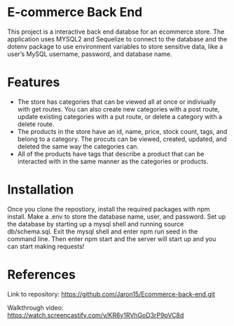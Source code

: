 # E-commerce Back End 
This project is a interactive back end databse for an ecommerce store. The application uses 
MYSQL2 and Sequelize to connect to the database and the dotenv package to use environment variables to store sensitive data, like a user’s MySQL username, password, and database name. 

# Features
* The store has categories that can be viewed all at once or indiviually with get routes. You can also create new categories with a post route, update existing categories with a put route, or delete a category with a delete route.
* The products in the store have an id, name, price, stock count, tags, and belong to a category. The procuts can be viewed, created, updated, and deleted the same way the categories can.
* All of the products have tags that describe a product that can be interacted with in the same manner as the categories or products.

# Installation 
Once you clone the repostiory, install the required packages with npm install. Make a .env to store the database name, user, and password. Set up the database by starting up a mysql shell and running source db/schema.sql. Exit the mysql shell and enter npm run seed in the command line. Then enter npm start and the server will start up and you can start making requests!

# References
Link to repository: https://github.com/Jaron15/Ecommerce-back-end.git

Walkthrough video: https://watch.screencastify.com/v/KR6y1RVhGoD3rP9pVC8d

